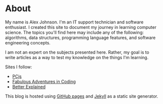 # About
My name is Alex Johnson. I'm an IT support technician and software enthusiast. I created this site to document my journey in learning computer science. The topics you'll find here may include any of the following: algorithms, data structures, programming language features, and software engineering concepts.

I am not an expert on the subjects presented here. Rather, my goal is to write articles as a way to test my knowledge on the things I'm learning.

Sites I follow:

- [PCjs](https://www.pcjs.org/)
- [Fabulous Adventures in Coding](https://ericlippert.com/)
- [Better Explained](https://betterexplained.com/)

This blog is hosted using [GitHub pages](https://docs.github.com/en/pages) and [Jekyll](https://jekyllrb.com/) as a static site generator. 